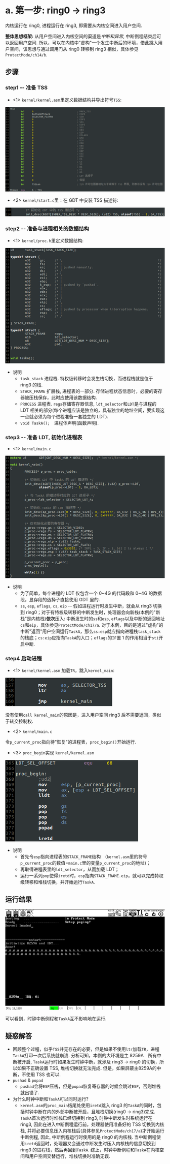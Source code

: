 # a. 第一步: ring0 -> ring3
内核运行在 ring0, 进程运行在 ring3, 即需要从内核空间进入用户空间.

**整体思想框架:** 从用户空间进入内核空间的渠道是*中断和异常*, 中断例程结束后可以返回用户空间. 所以，可以在内核中"虚构"一个发生中断后的环境，借此跳入用户空间，该思想与通过调用门从 ring0 转移到 ring3 相似，具体参见`ProtectMode/ch14/b`.

## 步骤
### step1 -- 准备 TSS
* <1> `kernel/kernel.asm`里定义数据结构并导出符号`TSS`:

![tss](screenshot/tss.png)

* <2> `kernel/start.c`里：在 GDT 中安装 TSS 描述符:

![init_tss](screenshot/init_tss.png)

### step2 -- 准备与进程相关的数据结构
* <1> `kernel/proc.h`里定义数据结构:

![procinfo](screenshot/procinfo.png)

* 说明
    * `task_stack` 进程栈. 特权级转移时会发生栈切换，而进程栈就是位于 ring3 的栈.
    * `STACK_FRAME` 扩展栈, 进程表的一部分. 存储进程状态信息时，必要的寄存器被压栈保存，此时应使用该数据结构.
    * `PROCESS` 进程表. `regs`存储寄存器信息, `ldt_selector`和`LDT`是与进程的 LDT 相关的部分(每个进程应该是独立的，具有独立的地址空间，要实现这一点就必须为每个进程准备一套独立的 LDT).
    * `void TaskA();`　进程体声明(函数声明).

### step3 -- 准备 LDT, 初始化进程表
* <1> `kernel/main.c`

![kernel_main](screenshot/kernel_main.png)

* 说明
    * 为了简单，每个进程的 LDT 仅包含一个 0~4G 的代码段和 0~4G 的数据段，显存段的选择子直接使用 GDT 里的.
    * `ss`, `esp`, `eflags`, `cs`, `eip` -- 假如进程运行时发生中断，就会从 ring3 切换到 ring0；对于有特权级转移的中断发生时，处理器会向新栈(本例的"新栈"是内核栈)**依次**压入: 中断发生时的`ss`和`esp`, `eflags`以及中断的返回地址`cs`和`eip`，具体参见`ProtectMode/ch17/a`. 对于本例，目的是通过"虚构"的中断"返回"用户空间运行`TaskA`，那么`ss:esp`就应指向进程栈`task_stack`的栈底；`cs:eip`应指向`TaskA`的入口；`eflags`的`IF`置 1 的作用相当于`sti`开启中断.

### step4 启动进程
* <1> `kernel/kernel.asm`
加载`TR`，跳入`kernel_main`:

![prepare](screenshot/prepare.png)

没有使用`call kernel_main`的原因是，进入用户空间 ring3 后不需要返回，类似于转交控制权.

* <2> `kernel/main.c`

令`p_current_proc`指向待"恢复"的进程表，`proc_begin()`开始运行.

* <3> `proc_begin`实现
`kernel/kernel.asm`

![proc_begin](screenshot/proc_begin.png)

* 说明
    * 首先令`esp`指向进程表的`STACK_FRAME`结构　(`kernel.asm`里的符号`p_current_proc`的数值=`main.c`里的变量`p_current_proc`的地址)；
    * 再取得进程表里的`ldt_selector`，从而加载 LDT；
    * 运行一系列`pop`使得`iretd`时，`esp`指向`STACK_FRAME.eip`，就可以完成特权级转移和堆栈切换，并开始运行`TaskA`. 
   
## 运行结果
![a](screenshot/a.png)

可以看到，时钟中断例程和`TaskA`互不影响地在运行.

## 疑惑解答
- 回顾整个过程，似乎`TSS`并无存在的必要，但是如果不使用`ltr`加载`TR`，进程`TaskA`打印一次后系统就崩溃. 分析可知，本例的大环境是主 8259A　所有中断被开启, `TaskA`运行时如果发生时钟中断，就涉及 ring3 -> ring0 的切换，所以如果不正确设置 TSS, 堆栈切换就无法完成. 但是，如果屏蔽主8259A的中断，不使用 TSS 也可以.
- `pushad` & `popad`
    - `pushad`会将`ESP`压栈，但是`popad`恢复寄存器的时候会跳过`ESP`，否则堆栈就出错了.
- 为什么时钟中断和`TaskA`可以同时运行?
    - `kernel.asm`的`proc_main`结尾处使用`iretd`跳入 ring3 的`TaskA`的同时，包括时钟中断在内的外部中断被开启，且堆栈切换(ring0 -> ring3)完成. `TaskA`首次运行时堆栈已经切换到 ring3, 时钟中断发生时系统运行在 ring3, 因此在进入中断例程运行前，处理器使用准备好的 TSS 切换到内核栈, 并将必要信息压入内核栈后(具体参见`ProtectMode/ch17/a`)才开始运行中断例程, 因此, 中断例程运行时使用的是 ring0 的内核栈. 当中断例程使用`iretd`返回时，处理器又会通过中断发生时压入内核栈的信息切换到 ring3 的进程栈，然后再回到`TaskA`. 综上，时钟中断例程和`TaskA`在内核空间和用户空间交替运行，堆栈切换时准确无误.